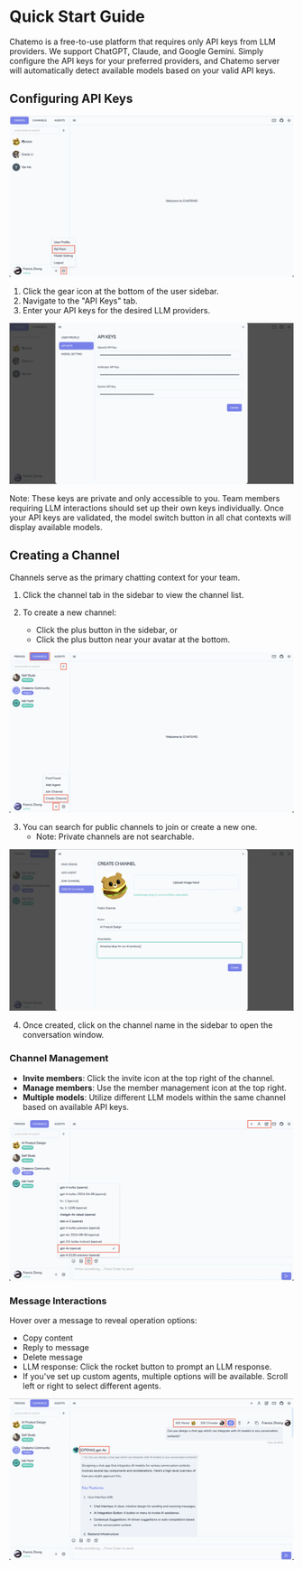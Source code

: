 # Quick Start Guide

Chatemo is a free-to-use platform that requires only API keys from LLM providers. We support ChatGPT, Claude, and Google Gemini. Simply configure the API keys for your preferred providers, and Chatemo server will automatically detect available models based on your valid API keys.

## Configuring API Keys

![Open API configs](./images/apikey-1.png)

1. Click the gear icon at the bottom of the user sidebar.
2. Navigate to the "API Keys" tab.
3. Enter your API keys for the desired LLM providers.

![API keys](./images/apikey-2.png)

Note: These keys are private and only accessible to you. Team members requiring LLM interactions should set up their own keys individually. Once your API keys are validated, the model switch button in all chat contexts will display available models.

## Creating a Channel

Channels serve as the primary chatting context for your team.

1. Click the channel tab in the sidebar to view the channel list.

2. To create a new channel:
   - Click the plus button in the sidebar, or
   - Click the plus button near your avatar at the bottom.

![Switch to channel](./images/channel-1.png)

3. You can search for public channels to join or create a new one.
   - Note: Private channels are not searchable.

![Create channel](./images/channel-2.png)

4. Once created, click on the channel name in the sidebar to open the conversation window.

### Channel Management

- **Invite members**: Click the invite icon at the top right of the channel.
- **Manage members**: Use the member management icon at the top right.
- **Multiple models**: Utilize different LLM models within the same channel based on available API keys.

![Manage channel](./images/channel-3.png)

### Message Interactions

Hover over a message to reveal operation options:

- Copy content
- Reply to message
- Delete message
- LLM response: Click the rocket button to prompt an LLM response.
- If you've set up custom agents, multiple options will be available. Scroll left or right to select different agents.

![Channel message operations](./images/channel-4.png)
